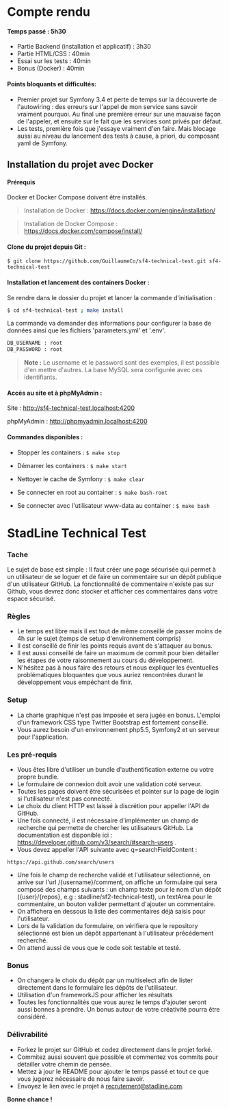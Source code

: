 # Compte rendu

#### Temps passé : 5h30
* Partie Backend (installation et applicatif) : 3h30
* Partie HTML/CSS : 40min
* Essai sur les tests : 40min
* Bonus (Docker) : 40min

#### Points bloquants et difficultés:
* Premier projet sur Symfony 3.4 et perte de temps sur la découverte de l'autowiring : des erreurs sur l'appel de mon service sans savoir vraiment pourquoi. Au final une première erreur sur une mauvaise façon de l'appeler, et ensuite sur le fait que les services sont privés par défaut. 
* Les tests, première fois que j'essaye vraiment d'en faire. Mais blocage aussi au niveau du lancement des tests à cause, à priori, du composant yaml de Symfony.

Installation du projet avec Docker
----------------------------------

#### Prérequis

Docker et Docker Compose doivent être installés.

>Installation de Docker : https://docs.docker.com/engine/installation/

>Installation de Docker Compose : https://docs.docker.com/compose/install/


#### Clone du projet depuis Git :
```
$ git clone https://github.com/GuillaumeCo/sf4-technical-test.git sf4-technical-test
```


#### Installation et lancement des containers Docker :

Se rendre dans le dossier du projet et lancer la commande d'initialisation :
```bash
$ cd sf4-technical-test ; make install
```

La commande va demander des informations pour configurer la base de données ainsi que les fichiers 'parameters.yml' et '.env'.

```bash
DB_USERNAME : root
DB_PASSWORD : root
```
> **Note :**
> Le username et le password sont des exemples, il est possible d'en mettre d'autres. La base MySQL sera configurée avec ces identifiants.


#### Accès au site et à phpMyAdmin :

Site : http://sf4-technical-test.localhost:4200

phpMyAdmin : http://phpmyadmin.localhost:4200


#### Commandes disponibles :

- Stopper les containers : `$ make stop`

- Démarrer les containers : `$ make start`

- Nettoyer le cache de Symfony : `$ make clear`

- Se connecter en root au container : `$ make bash-root`

- Se connecter avec l'utilisateur www-data au container : `$ make bash`




# StadLine Technical Test

### Tache

Le sujet de base est simple : Il faut créer une page sécurisée qui permet à un utilisateur de se loguer et de faire un commentaire sur un dépôt publique d'un utilisateur GitHub.
La fonctionnalité de commentaire n'existe pas sur Github, vous devrez donc stocker et afficher ces commentaires dans votre espace sécurisé.

### Règles

* Le temps est libre mais il est tout de même conseillé de passer moins de 4h sur le sujet (temps de setup d'environnement compris)
* Il est conseillé de finir les points requis avant de s'attaquer au bonus. 
* Il est aussi conseillé de faire un maximum de commit pour bien détailler les étapes de votre raisonnement au cours du développement.
* N'hésitez pas à nous faire des retours et nous expliquer les éventuelles problématiques bloquantes que vous auriez rencontrées durant le développement vous empéchant de finir.

### Setup

* La charte graphique n'est pas imposée et sera jugée en bonus. L'emploi d'un framework CSS type Twitter Bootstrap est fortement conseillé. 
* Vous aurez besoin d'un environnement php5.5, Symfony2 et un serveur pour l'application. 

### Les pré-requis

* Vous êtes libre d'utiliser un bundle d'authentification externe ou votre propre bundle. 
* Le formulaire de connexion doit avoir une validation coté serveur. 
* Toutes les pages doivent être sécurisées et pointer sur la page de login si l'utilisateur n'est pas connecté. 
* Le choix du client HTTP est laissé à discrétion pour appeller l'API de GitHub.
* Une fois connecté, il est nécessaire d'implémenter un champ de recherche qui permette de chercher les utilisateurs GitHub. La documentation est disponible ici : https://developer.github.com/v3/search/#search-users . 
* Vous devez appeller l'API suivante avec q=searchFieldContent :
```
https://api.github.com/search/users
```
* Une fois le champ de recherche validé et l'utilisateur sélectionné, on arrive sur l'url /{username}/comment, on affiche un formulaire qui sera composé des champs suivants : un champ texte pour le nom d'un dépôt ({user}/{repos}, e.g : stadline/sf2-technical-test), un textArea pour le commentaire, un bouton valider permettant d'ajouter un commentaire. 
* On affichera en dessous la liste des commentaires déjà saisis pour l'utilisateur.
* Lors de la validation du formulaire, on vérifiera que le repository sélectionné est bien un dépôt appartenant à l'utilisateur précédement recherché.
* On attend aussi de vous que le code soit testable et testé.

### Bonus

* On changera le choix du dépôt par un multiselect afin de lister directement dans le formulaire les dépôts de l'utilisateur. 
* Utilisation d'un frameworkJS pour afficher les résultats
* Toutes les fonctionnalités que vous aurez le temps d'ajouter seront aussi bonnes à prendre. Un bonus autour de votre créativité pourra être considéré.

### Délivrabilité

* Forkez le projet sur GitHub et codez directement dans le projet forké. 
* Commitez aussi souvent que possible et commentez vos commits pour détailler votre chemin de pensée. 
* Mettez à jour le README pour ajouter le temps passé et tout ce que vous jugerez nécessaire de nous faire savoir. 
* Envoyez le lien avec le projet à recrutement@stadline.com. 

**Bonne chance !**
